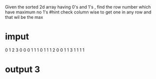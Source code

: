 Given the sorted 2d array having 0's and 1's , find the row number which have maximum no 1's
#hint check column wise to get one in any row and that wil be the max 
# imput
  0 1 2 3
0 0 0 1 1
1 0 1 1 1
2 0 0 1 1
3 1 1 1 1
# output 3